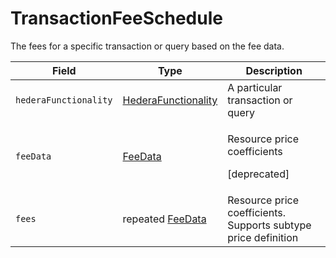 # TransactionFeeSchedule

The fees for a specific transaction or query based on the fee data.

| Field                 | Type                                            | Description                                                    |
| --------------------- | ----------------------------------------------- | -------------------------------------------------------------- |
| `hederaFunctionality` | ​[HederaFunctionality](hederafunctionality.md)​ | A particular transaction or query                              |
| `feeData`             | ​[FeeData](feedata.md)​                         | <p>Resource price coefficients</p><p>[deprecated]</p>          |
| `fees`                | repeated [FeeData](feedata.md)                  | Resource price coefficients. Supports subtype price definition |

#### &#x20;<a href="#undefined" id="undefined"></a>
